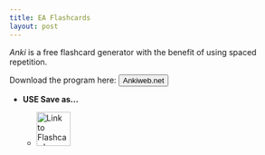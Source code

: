 ```yaml
---
title: EA Flashcards
layout: post
---
```


<script> function button() { window.open("https://ankiweb.net/"); } </script>

*Anki* is a free flashcard generator with the benefit of using spaced repetition. 

Download the program here: <button onclick="button()">Ankiweb.net</button> 

- **USE Save as...**

   - <a href="/ea/assets/anki-flash-cards/Best.Flashcards.colpkg" download> <img src="/ea/assets/images/lion.png" alt="Link to Flashcards" width="60" height="60"> </a>
